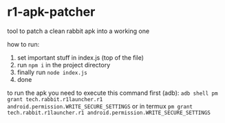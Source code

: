 # r1-apk-patcher
tool to patch a clean rabbit apk into a working one

how to run:
1. set important stuff in index.js (top of the file)
2. run `npm i` in the project directory
3. finally run `node index.js`
4. done

to run the apk you need to execute this command first (adb): `adb shell pm grant tech.rabbit.r1launcher.r1 android.permission.WRITE_SECURE_SETTINGS` or in termux `pm grant tech.rabbit.r1launcher.r1 android.permission.WRITE_SECURE_SETTINGS`